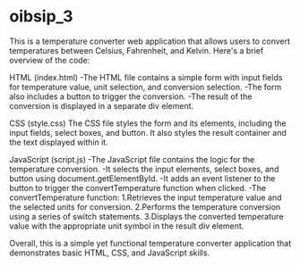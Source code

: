 # oibsip_3

This is a temperature converter web application that allows users to convert temperatures between Celsius, Fahrenheit, and Kelvin. Here's a brief overview of the code:

HTML (index.html)
-The HTML file contains a simple form with input fields for temperature value, unit selection, and conversion selection.
-The form also includes a button to trigger the conversion.
-The result of the conversion is displayed in a separate div element.

CSS (style.css)
The CSS file styles the form and its elements, including the input fields, select boxes, and button. It also styles the result container and the text displayed within it.

JavaScript (script.js)
-The JavaScript file contains the logic for the temperature conversion.
-It selects the input elements, select boxes, and button using document.getElementById.
-It adds an event listener to the button to trigger the convertTemperature function when clicked.
-The convertTemperature function:
1.Retrieves the input temperature value and the selected units for conversion.
2.Performs the temperature conversion using a series of switch statements.
3.Displays the converted temperature value with the appropriate unit symbol in the result div element.

Overall, this is a simple yet functional temperature converter application that demonstrates basic HTML, CSS, and JavaScript skills.
